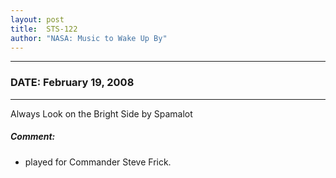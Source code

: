 ```yaml
---
layout: post
title:  STS-122
author: "NASA: Music to Wake Up By"
---
```


----
### DATE: February 19, 2008
----
Always Look on the Bright Side by Spamalot

##### Comment:
* played for Commander Steve Frick.
